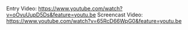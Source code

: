 Entry Video: https://www.youtube.com/watch?v=oOvuUupD5Ds&feature=youtu.be
Screencast Video: https://www.youtube.com/watch?v=65RcD66WpG0&feature=youtu.be
